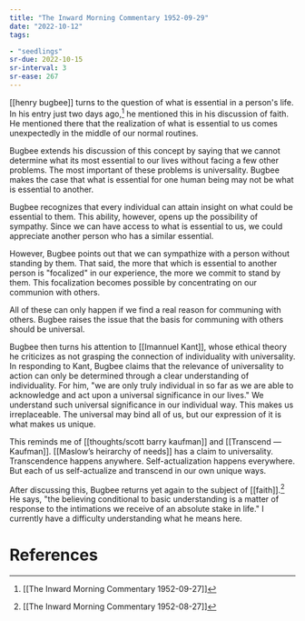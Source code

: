 ```yaml
---
title: "The Inward Morning Commentary 1952-09-29"
date: "2022-10-12"
tags:

- "seedlings"
sr-due: 2022-10-15
sr-interval: 3
sr-ease: 267
---
```


[[henry bugbee]] turns to the question of what is essential in a person's life. In his entry just two days ago,[^1] he mentioned this in his discussion of faith. He mentioned there that the realization of what is essential to us comes unexpectedly in the middle of our normal routines.

Bugbee extends his discussion of this concept by saying that we cannot determine what its most essential to our lives without facing a few other problems. The most important of these problems is universality. Bugbee makes the case that what is essential for one human being may not be what is essential to another.

Bugbee recognizes that every individual can attain insight on what could be essential to them. This ability, however, opens up the possibility of sympathy. Since we can have access to what is essential to us, we could appreciate another person who has a similar essential.

However, Bugbee points out that we can sympathize with a person without standing by them. That said, the more that which is essential to another person is "focalized" in our experience, the more we commit to stand by them. This focalization becomes possible by concentrating on our communion with others.

All of these can only happen if we find a real reason for communing with others. Bugbee raises the issue that the basis for communing with others should be universal.

Bugbee then turns his attention to [[Imannuel Kant]], whose ethical theory he criticizes as not grasping the connection of individuality with universality. In responding to Kant, Bugbee claims that the relevance of universality to action can only be determined through a clear understanding of individuality. For him, "we are only truly individual in so far as we are able to acknowledge and act upon a universal significance in our lives." We understand such universal significance in our individual way. This makes us irreplaceable. The universal may bind all of us, but our expression of it is what makes us unique.

This reminds me of [[thoughts/scott barry kaufman]] and [[Transcend — Kaufman]]. [[Maslow’s heirarchy of needs]] has a claim to universality. Transcendence happens anywhere. Self-actualization happens everywhere. But each of us self-actualize and transcend in our own unique ways.

After discussing this, Bugbee returns yet again to the subject of [[faith]].[^2] He says, "the believing conditional to basic understanding is a matter of response to the intimations we receive of an absolute stake in life." I currently have a difficulty understanding what he means here.

# References

[^1]: [[The Inward Morning Commentary 1952-09-27]]
[^2]: [[The Inward Morning Commentary 1952-08-27]]